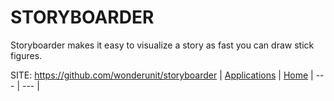 # STORYBOARDER

 Storyboarder makes it easy to visualize a story as fast you can draw stick figures.

 SITE: https://github.com/wonderunit/storyboarder
 | [Applications](https://portable-linux-apps.github.io/apps.html) | [Home](https://portable-linux-apps.github.io)
 | --- | --- |
